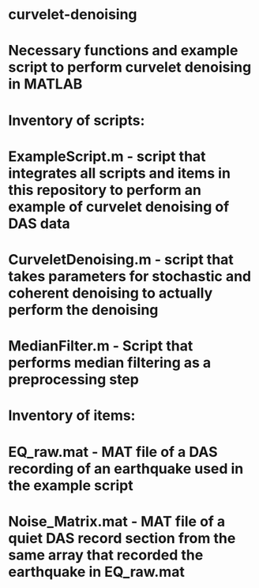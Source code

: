 # curvelet-denoising
# Necessary functions and example script to perform curvelet denoising in MATLAB

# Inventory of scripts:
# ExampleScript.m - script that integrates all scripts and items in this repository to perform an example of curvelet denoising of DAS data
# CurveletDenoising.m - script that takes parameters for stochastic and coherent denoising to actually perform the denoising
# MedianFilter.m - Script that performs median filtering as a preprocessing step

# Inventory of items:
# EQ_raw.mat - MAT file of a DAS recording of an earthquake used in the example script
# Noise_Matrix.mat - MAT file of a quiet DAS record section from the same array that recorded the earthquake in EQ_raw.mat
